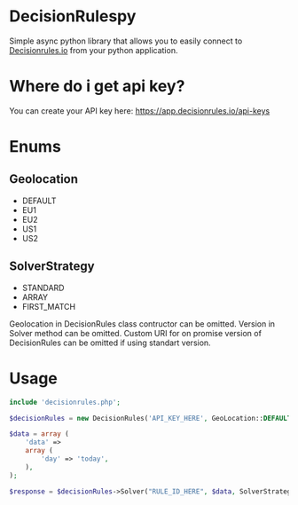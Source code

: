 # DecisionRulespy

Simple async python library that allows you to easily connect to [Decisionrules.io](https://decisionrules.io) from your python application.

# Where do i get api key?

You can create your API key here: https://app.decisionrules.io/api-keys

# Enums

## Geolocation

* DEFAULT
* EU1
* EU2
* US1
* US2

## SolverStrategy

* STANDARD
* ARRAY
* FIRST_MATCH

Geolocation in DecisionRules class contructor can be omitted. Version in Solver method can be omitted. Custom URI for on promise version of DecisionRules can be omitted if using standart version.

# Usage

```php
include 'decisionrules.php';

$decisionRules = new DecisionRules('API_KEY_HERE', GeoLocation::DEFAULT, "custom uri for on promise version of DR");

$data = array (
    'data' => 
    array (
        'day' => 'today',
    ),
);

$response = $decisionRules->Solver("RULE_ID_HERE", $data, SolverStrategy::STANDARD, 1);
```